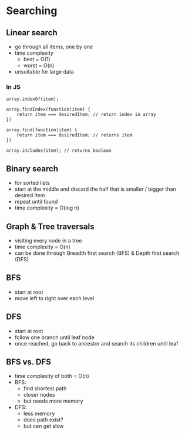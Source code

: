 # Searching

## Linear search

- go through all items, one by one
- time complexity
  - best = O(1)
  - worst = O(n)
- unsuitable for large data

### In JS

```
array.indexOf(item);

array.findIndex(function(item) {
    return item === desiredItem; // return index in array
})

array.find(function(item) {
    return item === desiredItem; // returns item
})

array.includes(item); // returns boolean
```

## Binary search

- for sorted lists
- start at the middle and discard the half that is smaller / bigger than desired item
- repeat until found
- time complexity = O(log n)

## Graph & Tree traversals

- visiting every node in a tree
- time complexity = O(n)
- can be done through Breadth first search (BFS) & Depth first search (DFS)

## BFS

- start at root
- move left to right over each level

## DFS

- start at root
- follow one branch until leaf node
- once reached, go back to ancestor and search its children until leaf

## BFS vs. DFS

- time complexity of both = O(n)
- BFS:
  - find shortest path
  - closer nodes
  - but needs more memory
- DFS:
  - less memory
  - does path exist?
  - but can get slow
